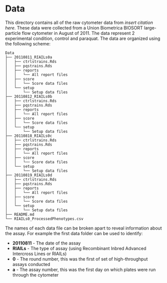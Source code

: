 Data
====

This directory contains all of the raw cytometer data from *insert citation here*. These data were collected from a Union Biometrica BIOSORT large-particle flow cytometer in August of 2011. The data represent 2 experimental condition, control and paraquat. The data are organized using the following scheme:

```
Data
├── 20110811_RIAILs0a
│   ├── ctrlstrains.Rds
│   ├── pqstrains.Rds
│   ├── reports
│   │   └── All report files
│   ├── score
│   │   └── Score data files
│   └── setup
│       └── Setup data files
├── 20110812_RIAILs0b
│   ├── ctrlstrains.Rds
│   ├── pqstrains.Rds
│   ├── reports
│   │   └── All report files
│   ├── score
│   │   └── Score data files
│   └── setup
│       └── Setup data files
├── 20110818_RIAILs0c
│   ├── ctrlstrains.Rds
│   ├── pqstrains.Rds
│   ├── reports
│   │   └── All report files
│   ├── score
│   │   └── Score data files
│   └── setup
│       └── Setup data files
├── 20110819_RIAILs0d
│   ├── ctrlstrains.Rds
│   ├── pqstrains.Rds
│   ├── reports
│   │   └── All report files
│   ├── score
│   │   └── Score data files
│   └── setup
│       └── Setup data files
├── README.md
└── RIAILs0_ProcessedPhenotypes.csv
```

The names of each data file can be broken apart to reveal information about the assay. For example the first data folder can be used to identify:

+ **20110811** - The date of the assay
+ **RIAILs** - The type of assay (using Recombinant Inbred Advanced Intercross Lines or RIAILs)
+ **0** - The round number, this was the first of set of high-throughput assays conducted
+ **a** - The assay number, this was the first day on which plates were run through the cytometer
